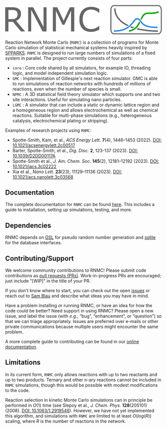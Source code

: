 <img src="./logo.png">

Reaction Network Monte Carlo (`RNMC`) is a collection of programs for Monte Carlo simulation of statistical mechanical systems heavily inspired by [SPPARKS](https://spparks.sandia.gov/). `RNMC` is designed to run large numbers of simulations of a fixed system in parallel. The project currently consists of four parts:
- `core` : Core code shared by all simulators, for example IO, threading logic, and model independent simulation logic.
- `GMC` : Implementation of Gillespie's next reaction simulator. GMC is able to run simulations of reaction networks with hundreds of millions of reactions, even when the number of species is small.
- `NPMC` : A 3D statistical field theory simulator which supports one and two site interactions. Useful for simulating nano particles.
- `LGMC` : A simulator that can include a static or dynamic lattice region and a homogeneous region and allows electrochemical as well as chemical reactions. Suitable for multi-phase simulations (e.g., heterogeneous catalysis, electrochemical plating or stripping).

Examples of research projects using `RNMC`:
- Spotte-Smith, Kam, et al., *ACS Energy Lett.* **7**(4), 1446–1453 (2022). [DOI: 10.1021/acsenergylett.2c00517](https://doi.org/10.1021/acsenergylett.2c00517)
- Barter, Spotte-Smith, et al., *Dig. Disc.* **2**, 123-137 (2023). [DOI: 10.1039/D2DD00117A](https://doi.org/10.1039/D2DD00117A)
- Spotte-Smith et al., *J. Am. Chem. Soc.* **145**(2), 12181–12192 (2023). [DOI: 10.1021/jacs.3c02222](https://doi.org/10.1021/jacs.3c02222)
- Xia et al., *Nano Lett.* **23**(23), 11129–11136 (2023). [DOI: 10.1021/acs.nanolett.3c03568](https://doi.org/10.1021/acs.nanolett.3c03568)

## Documentation

The complete documentation for `RNMC` can be found [here](https://blaugroup.github.io/RNMC/). This includes a guide to installation, setting up simulations, testing, and more.

## Dependencies

RNMC depends on [GSL](https://www.gnu.org/software/gsl/) for pseudo random number generation and [sqlite](https://www.sqlite.org/index.html) for the database interfaces.

## Contributing/Support

We welcome community contributions to RNMC! Please submit code contributions as [pull requests (PRs)](https://github.com/BlauGroup/RNMC/pulls). Work-in-progress PRs are encouraged; just include "\[WIP\]" in the title of your PR.

If you don't know where to start, you can check out the open [issues](https://github.com/BlauGroup/RNMC/issues) or reach out to [Sam Blau](mailto:smblau@lbl.gov) and describe what ideas you may have in mind.

Have a problem installing or running RNMC, or have an idea for how the code could be better? Need support in using RNMC? Please open a new issue, and label the issue (with *e.g.*, “bug”, “enhancement”, or “question”) so that we can triage appropriately. Issues are preferred over e-mails or other private communications because multiple users might encounter the same problem.

A more complete guide to contributing can be found in our [online documentation](https://blaugroup.github.io/RNMC/Contributors.html).

## Limitations

In its current form, `RNMC` only allows reactions with up to two reactants and up to two products. Ternary and other n-ary reactions cannot be included in `RNMC` simulations, though this would be possible with modest modifications to the code.

Reaction selection in kinetic Monte Carlo simulations can in principle be performed in $O(1)$ time (see Slepoy et al., *J. Chem. Phys.* **128**(205101) (2008). [DOI: 10.1063/1.2919546](https://doi.org/10.1063/1.2919546)). However, we have not yet implemented this algorithm, and simulations with `RNMC` are limited to at least $O(log(R))$ scaling, where $R$ is the number of reactions in the network.